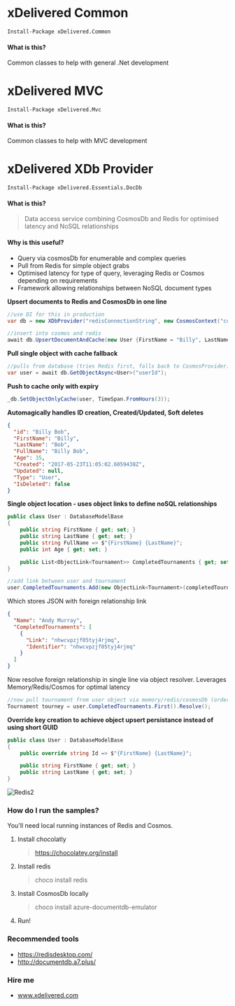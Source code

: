 # xDelivered Common

  ```Install-Package xDelivered.Common```

#### What is this?


  Common classes to help with general .Net development
  
# xDelivered MVC

  ```Install-Package xDelivered.Mvc```

#### What is this?

  Common classes to help with MVC development
  

# xDelivered XDb Provider

  ```Install-Package xDelivered.Essentials.DocDb```

#### What is this?

  >Data access service combining CosmosDb and Redis for optimised latency and NoSQL relationships


#### Why is this useful?
- Query via cosmosDb for enumerable and complex queries
- Pull from Redis for simple object grabs
- Optimised latency for type of query, leveraging Redis or Cosmos depending on requirements
- Framework allowing relationships between NoSQL document types

**Upsert documents to Redis and CosmosDb in one line**
```csharp
//use DI for this in production
var db = new XDbProvider("redisConnectionString", new CosmosContext("cosmosEndpoint", "cosmosKey", "cosmosDb", "mainCollection"));

//insert into cosmos and redis
await db.UpsertDocumentAndCache(new User {FirstName = "Billy", LastName = "Bob", Age = 35});
```
**Pull single object with cache fallback**
```csharp
//pulls from database (tries Redis first, falls back to CosmosProvider)
var user = await db.GetObjectAsync<User>("userId");
```
**Push to cache only with expiry**
```csharp
_db.SetObjectOnlyCache(user, TimeSpan.FromHours(3));
```

**Automagically handles ID creation, Created/Updated, Soft deletes**
```json
{
  "id": "Billy Bob",
  "FirstName": "Billy",
  "LastName": "Bob",
  "FullName": "Billy Bob",
  "Age": 35,
  "Created": "2017-05-23T11:05:02.6059438Z",
  "Updated": null,
  "Type": "User",
  "IsDeleted": false
}
```

**Single object location - uses object links to define noSQL relationships**
```csharp
public class User : DatabaseModelBase
{
    public string FirstName { get; set; }
    public string LastName { get; set; }
    public string FullName => $"{FirstName} {LastName}";
    public int Age { get; set; }

    public List<ObjectLink<Tournament>> CompletedTournaments { get; set; } = new List<ObjectLink<Tournament>>();
}

//add link between user and tournament
user.CompletedTournaments.Add(new ObjectLink<Tournament>(completedTournament));
```
Which stores JSON with foreign relationship link

```json
{
  "Name": "Andy Murray",
  "CompletedTournaments": [
    {
      "Link": "nhwcvpzjf05tyj4rjmq",
      "Identifier": "nhwcvpzjf05tyj4rjmq"
    }
  ]
}
```
Now resolve foreign relationship in single line via object resolver. Leverages Memory/Redis/Cosmos for optimal latency
```csharp
//now pull tournament from user object via memory/redis/cosmosDb (order of query)
Tournament tourney = user.CompletedTournaments.First().Resolve();
```

**Override key creation to achieve object upsert persistance instead of using short GUID**
```csharp
public class User : DatabaseModelBase
{
    public override string Id => $"{FirstName} {LastName}";

    public string FirstName { get; set; }
    public string LastName { get; set; }
}
```

![Redis2](https://s30.postimg.org/w0dlfqy81/redis2.png)

### How do I run the samples?
You'll need local running instances of Redis and Cosmos.

1. Install chocolatly
   > https://chocolatey.org/install
2. Install redis
   > choco install redis
3. Install CosmosDb locally
   > choco install azure-documentdb-emulator
4. Run!

### Recommended tools
- https://redisdesktop.com/
- http://documentdb.a7.plus/

### Hire me
 - www.xdelivered.com
